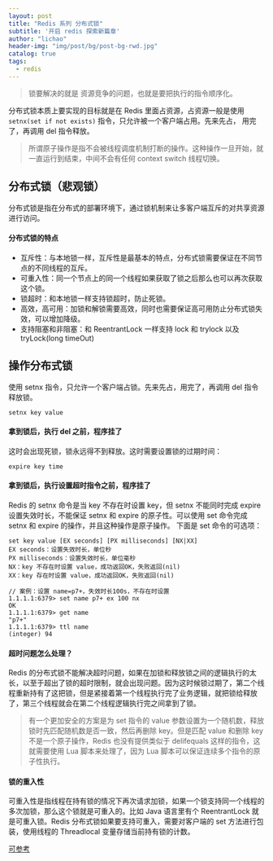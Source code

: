 ```yaml
---
layout: post
title: "Redis 系列 分布式锁"
subtitle: '开启 redis 探索新篇章'
author: "lichao"
header-img: "img/post/bg/post-bg-rwd.jpg"
catalog: true
tags:
  - redis 
---
```


> 锁要解决的就是 资源竞争的问题，也就是要把执行的指令顺序化。

分布式锁本质上要实现的目标就是在 Redis 里面占资源，占资源一般是使用 ```setnx(set if not exists)``` 指令，只允许被一个客户端占用。先来先占， 用完了，再调用 del 指令释放。

> 所谓原子操作是指不会被线程调度机制打断的操作。这种操作一旦开始，就一直运行到结束，中间不会有任何 context switch 线程切换。

## 分布式锁（悲观锁）
分布式锁是指在分布式的部署环境下，通过锁机制来让多客户端互斥的对共享资源进行访问。

#### 分布式锁的特点
* 互斥性：与本地锁一样，互斥性是最基本的特点，分布式锁需要保证在不同节点的不同线程的互斥。
* 可重入性：同一个节点上的同一个线程如果获取了锁之后那么也可以再次获取这个锁。
* 锁超时：和本地锁一样支持锁超时，防止死锁。
* 高效，高可用：加锁和解锁需要高效，同时也需要保证高可用防止分布式锁失效，可以增加降级。
* 支持阻塞和非阻塞：和 ReentrantLock 一样支持 lock 和 trylock 以及 tryLock(long timeOut)
 
## 操作分布式锁
使用 setnx 指令，只允许一个客户端占锁。先来先占，用完了，再调用 del 指令释放锁。
```
setnx key value
```

#### 拿到锁后，执行 del 之前，程序挂了 
这时会出现死锁，锁永远得不到释放。这时需要设置锁的过期时间：
```
expire key time
```
#### 拿到锁后，执行设置超时指令之前，程序挂了
Redis 的 setnx 命令是当 key 不存在时设置 key，但 setnx 不能同时完成 expire 设置失效时长，不能保证 setnx 和 expire 的原子性。可以使用 set 命令完成 setnx 和 expire 的操作，并且这种操作是原子操作。
下面是 set 命令的可选项：
```
set key value [EX seconds] [PX milliseconds] [NX|XX]
EX seconds：设置失效时长，单位秒
PX milliseconds：设置失效时长，单位毫秒
NX：key 不存在时设置 value，成功返回OK，失败返回(nil)
XX：key 存在时设置 value，成功返回OK，失败返回(nil)

// 案例：设置 name=p7+，失效时长100s，不存在时设置
1.1.1.1:6379> set name p7+ ex 100 nx
OK
1.1.1.1:6379> get name
"p7+"
1.1.1.1:6379> ttl name
(integer) 94
```

#### 超时问题怎么处理？
Redis 的分布式锁不能解决超时问题，如果在加锁和释放锁之间的逻辑执行的太长，以至于超出了锁的超时限制，就会出现问题。因为这时候锁过期了，第二个线程重新持有了这把锁，但是紧接着第一个线程执行完了业务逻辑，就把锁给释放了，第三个线程就会在第二个线程逻辑执行完之间拿到了锁。

> 有一个更加安全的方案是为 set 指令的 value 参数设置为一个随机数，释放锁时先匹配随机数是否一致，然后再删除 key。但是匹配 value 和删除 key 不是一个原子操作，Redis 也没有提供类似于 delifequals 这样的指令，这就需要使用 Lua 脚本来处理了，因为 Lua 脚本可以保证连续多个指令的原子性执行。

#### 锁的重入性
可重入性是指线程在持有锁的情况下再次请求加锁，如果一个锁支持同一个线程的多次加锁，那么这个锁就是可重入的。比如 Java 语言里有个 ReentrantLock 就是可重入锁。Redis 分布式锁如果要支持可重入，需要对客户端的 set 方法进行包装，使用线程的 Threadlocal 变量存储当前持有锁的计数。



[可参考](https://juejin.cn/post/6844904082860146695#heading-2)
